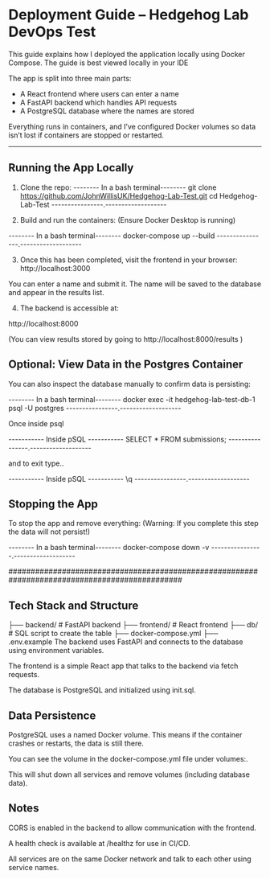 
# Deployment Guide – Hedgehog Lab DevOps Test

This guide explains how I deployed the application locally using Docker Compose.
The guide is best viewed locally in your IDE

The app is split into three main parts:
- A React frontend where users can enter a name
- A FastAPI backend which handles API requests
- A PostgreSQL database where the names are stored

Everything runs in containers, and I’ve configured Docker volumes so data isn’t lost if containers are stopped or restarted.

---

## Running the App Locally

1. Clone the repo:
-------- In a bash terminal--------
git clone https://github.com/JohnWillisUK/Hedgehog-Lab-Test.git
cd Hedgehog-Lab-Test
----------------.-------------------

2. Build and run the containers: (Ensure Docker Desktop is running)

-------- In a bash terminal--------
docker-compose up --build
----------------.-------------------


3. Once this has been completed, visit the frontend in your browser:
http://localhost:3000

You can enter a name and submit it. The name will be saved to the database and appear in the results list.

4. The backend is accessible at:

http://localhost:8000

(You can view results stored by going to http://localhost:8000/results )

## Optional: View Data in the Postgres Container
You can also inspect the database manually to confirm data is persisting:

-------- In a bash terminal--------
docker exec -it hedgehog-lab-test-db-1 psql -U postgres
----------------.-------------------

Once inside psql

----------- Inside pSQL -----------
SELECT * FROM submissions;
----------------.-------------------


and to exit type..

----------- Inside pSQL -----------
\q
----------------.-------------------


## Stopping the App
To stop the app and remove everything:
(Warning: If you complete this step the data will not persist!)

-------- In a bash terminal--------
docker-compose down -v
----------------.-------------------



###############################################################################################

## Tech Stack and Structure 

├── backend/     # FastAPI backend
├── frontend/    # React frontend
├── db/          # SQL script to create the table
├── docker-compose.yml
├── .env.example
The backend uses FastAPI and connects to the database using environment variables.

The frontend is a simple React app that talks to the backend via fetch requests.

The database is PostgreSQL and initialized using init.sql.

## Data Persistence 
PostgreSQL uses a named Docker volume. This means if the container crashes or restarts, the data is still there.

You can see the volume in the docker-compose.yml file under volumes:.

This will shut down all services and remove volumes (including database data).

## Notes
CORS is enabled in the backend to allow communication with the frontend.

A health check is available at /healthz for use in CI/CD.

All services are on the same Docker network and talk to each other using service names.
